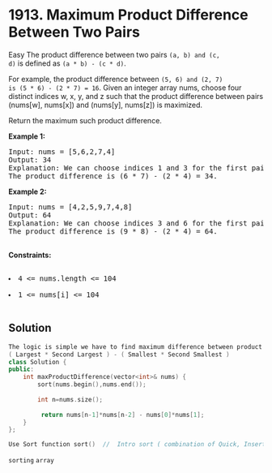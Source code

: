 

# 1913. Maximum Product Difference Between Two Pairs
Easy
The product difference between two pairs  <code>(a, b) and (c, d)</code> is defined as <code>(a * b) - (c * d)</code>.

For example, the product difference between  <code>(5, 6) and (2, 7) is (5 * 6) - (2 * 7) = 16</code>.
Given an integer array nums, choose four distinct indices w, x, y, and z such that the product difference between pairs (nums[w], nums[x]) and (nums[y], nums[z]) is maximized.

Return the maximum such product difference.

 

<b>Example 1:</b>

<pre>Input: nums = [5,6,2,7,4]
Output: 34
Explanation: We can choose indices 1 and 3 for the first pair (6, 7) and indices 2 and 4 for the second pair (2, 4).
The product difference is (6 * 7) - (2 * 4) = 34.
</pre>

<b>Example 2:</b>
<pre>
Input: nums = [4,2,5,9,7,4,8]
Output: 64
Explanation: We can choose indices 3 and 6 for the first pair (9, 8) and indices 1 and 5 for the second pair (2, 4).
The product difference is (9 * 8) - (2 * 4) = 64.
 </pre>


<b>Constraints:</b>

<pre> <li>4 <= nums.length <= 104</li>
<li>1 <= nums[i] <= 104</li> </pre>

<h2>Solution</h2>

```cpp
The logic is simple we have to find maximum difference between product , so sort the array and return the difference between 
( Largest * Second Largest ) - ( Smallest * Second Smallest )
class Solution {
public:
    int maxProductDifference(vector<int>& nums) {
        sort(nums.begin(),nums.end());
        
        int n=nums.size();
        
         return nums[n-1]*nums[n-2] - nums[0]*nums[1];
    }
};

Use Sort function sort()  //  Intro sort ( combination of Quick, Insertion, Heap Sort )
```
<code>sorting</code> <code>array</code>

